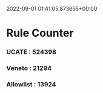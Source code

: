 2022-09-01 01:41:05.873655+00:00
# Rule Counter 
 ### UCATE : 524398

 ### Veneto : 21294

 ### Allowlist : 13924